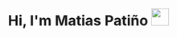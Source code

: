 

<h1 align="center"><b>Hi, I'm Matias Patiño </b><img src="https://media.giphy.com/media/hvRJCLFzcasrR4ia7z/giphy.gif" width="35"></h1>

